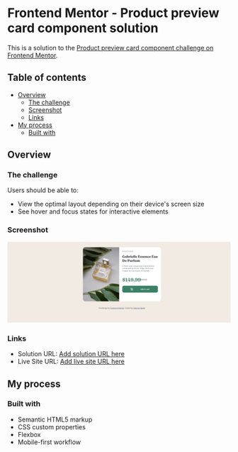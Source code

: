 # Frontend Mentor - Product preview card component solution

This is a solution to the [Product preview card component challenge on Frontend Mentor](https://www.frontendmentor.io/challenges/product-preview-card-component-GO7UmttRfa).

## Table of contents

- [Overview](#overview)
  - [The challenge](#the-challenge)
  - [Screenshot](#screenshot)
  - [Links](#links)
- [My process](#my-process)
  - [Built with](#built-with)



## Overview
### The challenge

Users should be able to:

- View the optimal layout depending on their device's screen size
- See hover and focus states for interactive elements

### Screenshot

![](./screenshots/Web%20capture_6-4-2023_184541_127.0.0.1.jpeg)



### Links

- Solution URL: [Add solution URL here](https://github.com/unkuseni/product-preview-card-component)
- Live Site URL: [Add live site URL here](https://your-live-site-url.com)

## My process

### Built with

- Semantic HTML5 markup
- CSS custom properties
- Flexbox
- Mobile-first workflow


